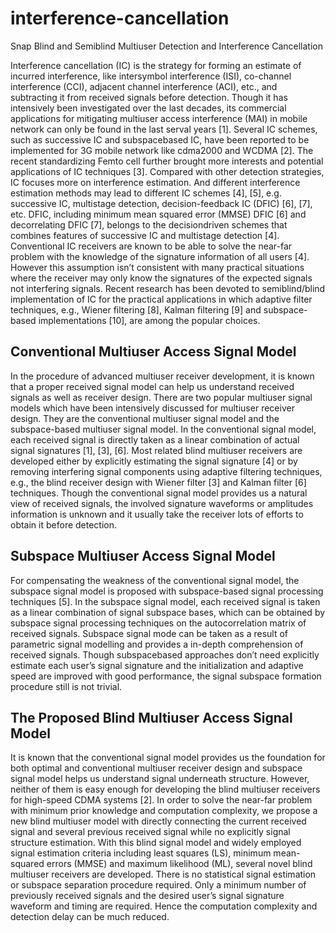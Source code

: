 # interference-cancellation
Snap Blind and Semiblind Multiuser Detection and Interference Cancellation

Interference cancellation (IC) is the strategy for forming an estimate of incurred interference, like intersymbol interference (ISI), co-channel interference (CCI), adjacent channel
interference (ACI), etc., and subtracting it from received signals before detection. Though it has intensively been investigated over the last decades, its commercial applications
for mitigating multiuser access interference (MAI) in mobile network can only be found in the last serval years [1]. Several IC schemes, such as successive IC and subspacebased IC, have been reported to be implemented for 3G
mobile network like cdma2000 and WCDMA [2]. The recent standardizing Femto cell further brought more interests and potential applications of IC techniques [3]. Compared with
other detection strategies, IC focuses more on interference estimation. And different interference estimation methods may lead to different IC schemes [4], [5], e.g. successive IC,
multistage detection, decision-feedback IC (DFIC) [6], [7], etc. DFIC, including minimum mean squared error (MMSE) DFIC [6] and decorrelating DFIC [7], belongs to the decisiondriven schemes that combines features of successive IC and
multistage detection [4]. Conventional IC receivers are known to be able to solve the near-far problem with the knowledge of the signature information of all users [4]. However this
assumption isn’t consistent with many practical situations where the receiver may only know the signatures of the expected signals not interfering signals. Recent research has
been devoted to semiblind/blind implementation of IC for the practical applications in which adaptive filter techniques, e.g., Wiener filtering [8], Kalman filtering [9] and subspace-based
implementations [10], are among the popular choices.


## Conventional Multiuser Access Signal Model
In the procedure of advanced multiuser receiver development, it is known that a proper received signal model can help us understand received signals as well
as receiver design. There are two popular multiuser signal models which have been intensively discussed for multiuser receiver design. They are the conventional multiuser signal model and the subspace-based multiuser
signal model. In the conventional signal model, each received signal is directly taken as a linear combination of actual signal signatures [1], [3], [6]. Most related blind multiuser receivers are developed either by explicitly estimating the signal signature [4] or by removing
interfering signal components using adaptive filtering techniques, e.g., the blind receiver design with Wiener filter [3] and Kalman filter [6] techniques. Though the
conventional signal model provides us a natural view of received signals, the involved signature waveforms or amplitudes information is unknown and it usually take
the receiver lots of efforts to obtain it before detection. 

## Subspace Multiuser Access Signal Model
For compensating the weakness of the conventional signal model, the subspace signal model is proposed with subspace-based signal processing techniques [5]. In the subspace signal model, each received signal is
taken as a linear combination of signal subspace bases, which can be obtained by subspace signal processing techniques on the autocorrelation matrix of received signals. Subspace signal mode can be taken as a result
of parametric signal modelling and provides a in-depth comprehension of received signals. Though subspacebased approaches don’t need explicitly estimate each user’s signal signature and the initialization and adaptive
speed are improved with good performance, the signal subspace formation procedure still is not trivial.

## The Proposed Blind Multiuser Access Signal Model
It is known that the conventional signal model provides us the foundation for both optimal and conventional multiuser receiver design and subspace signal model helps us understand signal underneath structure.
However, neither of them is easy enough for developing the blind multiuser receivers for high-speed CDMA systems [2]. In order to solve the near-far problem with
minimum prior knowledge and computation complexity, we propose a new blind multiuser model with directly connecting the current received signal and several previous received signal while no explicitly signal structure
estimation. With this blind signal model and widely employed signal estimation criteria including least squares (LS), minimum mean-squared errors (MMSE) and maximum likelihood (ML), several novel blind multiuser
receivers are developed. There is no statistical signal estimation or subspace separation procedure required. Only a minimum number of previously received signals and the desired user’s signal signature waveform and
timing are required. Hence the computation complexity and detection delay can be much reduced.
